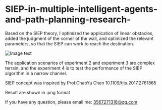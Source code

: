 # SIEP-in-multiple-intelligent-agents-and-path-planning-research-

Based on the SIEP theory, I optimized the application of linear obstacles, added the judgment of the corner of the wall, and optimized the relevant parameters, so that the SIEP can work to reach the destination. 

![Image text](https://github.com/GSSfearless/SIEP-in-multiple-intelligent-agents-and-path-planning-research-/blob/main/Exp_01_Fig6.png)

The application scenarios of experiment 2 and experiment 3 are complex terrain, and the experiment 4 is to test the performance of the SIEP algorithm in a narrow channel.

SIEP concept was inspired by Prof.ChaoYu Chen 10.1109/tits.2017.2761865

Result are shown in .png format

If you have any question, please email me: 3567271318@qq.com
